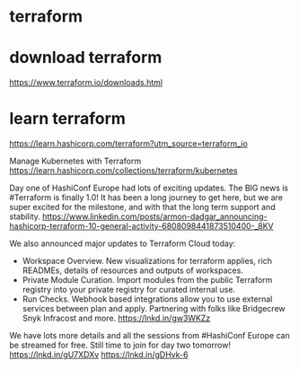# terraform

# download terraform
https://www.terraform.io/downloads.html

# learn terraform
https://learn.hashicorp.com/terraform?utm_source=terraform_io

Manage Kubernetes with Terraform 
https://learn.hashicorp.com/collections/terraform/kubernetes

Day one of HashiConf Europe had lots of exciting updates. The BIG news is #Terraform is finally 1.0! It has been a long journey to get here, but we are super excited for the milestone, and with that the long term support and stability.
https://www.linkedin.com/posts/armon-dadgar_announcing-hashicorp-terraform-10-general-activity-6808098441873510400-_8KV

We also announced major updates to Terraform Cloud today:
* Workspace Overview. New visualizations for terraform applies, rich READMEs, details of resources and outputs of workspaces.
* Private Module Curation. Import modules from the public Terraform registry into your private registry for curated internal use.
* Run Checks. Webhook based integrations allow you to use external services between plan and apply. Partnering with folks like Bridgecrew Snyk Infracost and more.
https://lnkd.in/gw3WKZz

We have lots more details and all the sessions from #HashiConf Europe can be streamed for free. Still time to join for day two tomorrow! https://lnkd.in/gU7XDXv
https://lnkd.in/gDHvk-6
